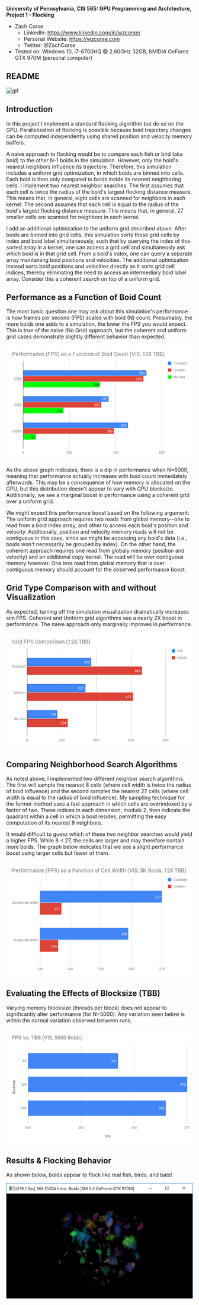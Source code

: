**University of Pennsylvania, CIS 565: GPU Programming and Architecture,
Project 1 - Flocking**

* Zach Corse
  * LinkedIn: https://www.linkedin.com/in/wzcorse/
  * Personal Website: https://wzcorse.com
  * Twitter: @ZachCorse
* Tested on: Windows 10, i7-6700HQ @ 2.60GHz 32GB, NVIDIA GeForce GTX 970M (personal computer)

## README

![gif](images/flocking.gif)

Introduction
------------

In this project I implement a standard flocking algorithm but do so on the GPU. Parallelization of flocking is possible because boid trajectory changes can be computed independently using shared position and velocity memory buffers.

A naive approach to flocking would be to compare each fish or bird (aka boid) to the other N-1 boids in the simulation. However, only the boid's nearest neighbors influence its trajectory. Therefore, this simulation includes a uniform grid optimization, in which boids are binned into cells. Each boid is then only compared to boids inside its nearest neighboring cells. I implement two nearest neighbor searches. The first assumes that each cell is twice the radius of the boid's largest flocking distance measure. This means that, in general, eight cells are scanned for neighbors in each kernel. The second assumes that each cell is equal to the radius of the boid's largest flocking distance measure. This means that, in general, 27 smaller cells are scanned for neighbors in each kernel.

I add an additional optimization to the uniform grid described above. After boids are binned into grid cells, this simulation sorts these grid cells by index and boid label simultaneously, such that by querying the index of this sorted array in a kernel, one can access a grid cell and simultaneosly ask which boid is in that grid cell. From a boid's index, one can query a separate array maintaining boid positions and velocities. The additional optimization instead sorts boid positions and velocities directly as it sorts grid cell indices, thereby eliminating the need to access an intermediary boid label array. Consider this a coherent search on top of a uniform grid.


Performance as a Function of Boid Count
------------

The most basic question one may ask about this simulation's performance is how frames per second (FPS) scales with boid (N) count. Presumably, the more boids one adds to a simulation, the lower the FPS you would expect. This is true of the naive (No Grid) approach, but the coherent and uniform grid cases demonstrate slightly different behavior than expected.

![graph1](images/PerformanceFPSasaFunctionofBoidCountVIS128TBB.png)

As the above graph indicates, there is a dip in performance when N=5000, meaning that performance actually increases with boid count immediately afterwards. This may be a consequence of how memory is allocated on the GPU, but this distribution doesn't appear to vary with GPU blocksize. Additionally, we see a marginal boost in performance using a coherent grid over a uniform grid.

We might expect this performance boost based on the following argument: The uniform grid approach requires two reads from global memory--one to read from a boid index array, and other to access each boid's position and velocity. Additionally, position and velocity memory reads will not be contiguous in this case, since we might be accessing any boid's data (i.e., boids won't necessarily be grouped by index). On the other hand, the coherent approach requires one read from globaly memory (position and velocity) and an additional copy kernel. The read will be over contiguous memory however. One less read from global memory that is over contiguous memory should account for the observed performance boost.

Grid Type Comparison with and without Visualization
------------

As expected, turning off the simulation visualization dramatically increases sim FPS. Coherent and Uniform grid algorithms see a nearly 2X boost in performance. The naive approach only marginally improves in performance.

![graph2](images/GridFPSComparison128TBB.png)

Comparing Neighborhood Search Algorithms
------------

As noted above, I implemented two different neighbor search algorithms. The first will sample the nearest 8 cells (where cell width is twice the radius of boid influence) and the second samples the nearest 27 cells (where cell width is equal to the radius of boid influence). My sampling technique for the former method uses a fast approach in which cells are overindexed by a factor of two. These indices in each dimension, modulo 2, then indicate the quadrant within a cell in which a boid resides, permitting the easy computation of its nearest 8 neighbors. 

It would difficult to guess which of these two neighbor searches would yield a higher FPS. While 8 < 27, the cells are larger and may therefore contain more boids. The graph below indicates that we see a slight performance boost using larger cells but fewer of them.

![graph3](images/PerformanceFPSasaFunctionofCellWidthVIS5KBoids128TBB.png)

Evaluating the Effects of Blocksize (TBB)
------------

Varying memory blocksize (threads per block) does not appear to significantly alter performance (for N=5000). Any variation seen below is within the normal variation observed between runs.

![graph4](images/FPSvsTBBVIS5000Boids.png)

Results & Flocking Behavior
------------

As shown below, boids appear to flock like real fish, birds, and bats! 

![screenshot](images/screenshot.PNG)
